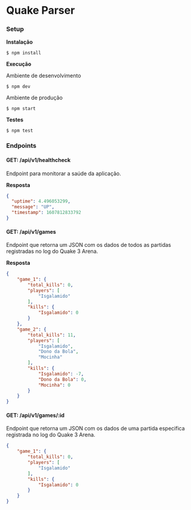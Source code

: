 # Quake Parser
### Setup

<b>Instalação</b>

```console
$ npm install
```

<b>Execução</b>

Ambiente de desenvolvimento
```console
$ npm dev
```

Ambiente de produção
```console
$ npm start
```

<b>Testes</b>

```console
$ npm test
```

### Endpoints

#### GET: /api/v1/healthcheck

Endpoint para monitorar a saúde da aplicação.

<b>Resposta</b>

```JSON
{
  "uptime": 4.496053299,
  "message": "UP",
  "timestamp": 1607812833792
}
```

#### GET: /api/v1/games

Endpoint que retorna um JSON com os dados de todos as partidas registradas no log do Quake 3 Arena.

<b>Resposta</b>

```JSON
{
    "game_1": {
        "total_kills": 0,
        "players": [
            "Isgalamido"
        ],
        "kills": {
            "Isgalamido": 0
        }
    },
    "game_2": {
        "total_kills": 11,
        "players": [
            "Isgalamido",
            "Dono da Bola",
            "Mocinha"
        ],
        "kills": {
            "Isgalamido": -7,
            "Dono da Bola": 0,
            "Mocinha": 0
        }
    }
}
```

#### GET: /api/v1/games/:id

Endpoint que retorna um JSON com os dados de uma partida especifica registrada no log do Quake 3 Arena.

```JSON
{
    "game_1": {
        "total_kills": 0,
        "players": [
            "Isgalamido"
        ],
        "kills": {
            "Isgalamido": 0
        }
    }
}
```